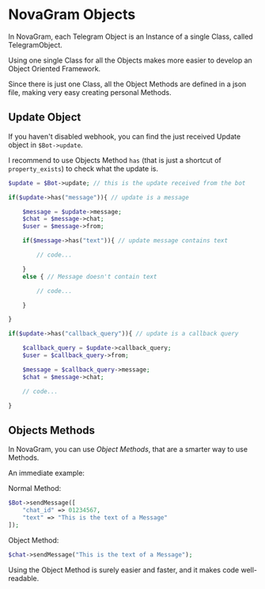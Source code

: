 # NovaGram Objects

In NovaGram, each Telegram Object is an Instance of a single Class, called TelegramObject.

Using one single Class for all the Objects makes more easier to develop an Object Oriented Framework.

Since there is just one Class, all the Object Methods are defined in a json file, making very easy creating personal Methods.

## Update Object

If you haven't disabled webhook, you can find the just received Update object in `$Bot->update`.

I recommend to use Objects Method `has` (that is just a shortcut of `property_exists`) to check what the update is.

```php
$update = $Bot->update; // this is the update received from the bot

if($update->has("message")){ // update is a message

    $message = $update->message;
    $chat = $message->chat;
    $user = $message->from;

    if($message->has("text")){ // update message contains text

        // code...

    }
    else { // Message doesn't contain text

        // code...

    }

}

if($update->has("callback_query")){ // update is a callback query

    $callback_query = $update->callback_query;
    $user = $callback_query->from;

    $message = $callback_query->message;
    $chat = $message->chat;

    // code...

}
```

## Objects Methods

In NovaGram, you can use _Object Methods_, that are a smarter way to use Methods.

An immediate example:

Normal Method:
```php
$Bot->sendMessage([
    "chat_id" => 01234567,
    "text" => "This is the text of a Message"
]);
```
Object Method:
```php
$chat->sendMessage("This is the text of a Message");
```

Using the Object Method is surely easier and faster, and it makes code well-readable.
